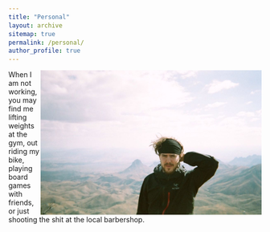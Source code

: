 ```yaml
---
title: "Personal"
layout: archive
sitemap: true
permalink: /personal/
author_profile: true
---
```




<img src="/assets/images/BigBend1.png" width="440px" alt="Brendan Keith" align="right" />

When I am not working, you may find me lifting weights at the gym, out riding my bike, playing board games with friends, or just shooting the shit at the local barbershop.
